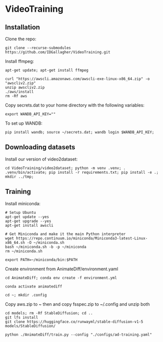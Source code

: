# VideoTraining

## Installation


Clone the repo:
```
git clone --recurse-submodules https://github.com/IDGallagher/VideoTraining.git
```


Install ffmpeg:
```
apt-get update; apt-get install ffmpeg
```

```
curl "https://awscli.amazonaws.com/awscli-exe-linux-x86_64.zip" -o "awscliv2.zip"
unzip awscliv2.zip
./aws/install
rm -Rf aws
```


Copy secrets.dat to your home directory with the following variables:

```
export WANDB_API_KEY=""
```

To set up WANDB:
```
pip install wandb; source ~/secrets.dat; wandb login $WANDB_API_KEY;
```


## Downloading datasets

Install our version of video2dataset:
```
cd VideoTraining/video2dataset; python -m venv .venv; . .venv/bin/activate; pip install -r requirements.txt; pip install -e .; mkdir ../tmp;
```

## Training

Install miniconda:
```
# Setup Ubuntu
apt-get update --yes
apt-get upgrade --yes
apt-get install awscli

# Get Miniconda and make it the main Python interpreter
wget https://repo.continuum.io/miniconda/Miniconda3-latest-Linux-x86_64.sh -O ~/miniconda.sh
bash ~/miniconda.sh -b -p ~/miniconda 
rm ~/miniconda.sh

export PATH=~/miniconda/bin:$PATH
```

Create environment from AnimateDiff/environment.yaml
```
cd AnimateDiff; conda env create -f environment.yml
```

```
conda activate animatediff
```

```
cd ~; mkdir .config
```
Copy aws.zip to ~ then and copy fsspec.zip to ~/.config and unzip both
```
cd models; rm -Rf StableDiffusion; cd ..
git lfs install
git clone https://huggingface.co/runwayml/stable-diffusion-v1-5 models/StableDiffusion/
```

```
python ./AnimateDiff/train.py --config "./configs/ad-training.yaml"
```